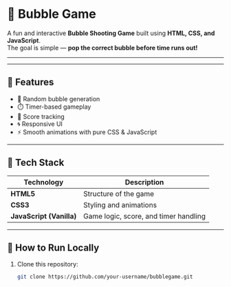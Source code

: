 # 🫧 Bubble Game

A fun and interactive **Bubble Shooting Game** built using **HTML, CSS, and JavaScript**.  
The goal is simple — **pop the correct bubble before time runs out!**

---


---

## 🧠 Features
- 🎯 Random bubble generation  
- ⏱️ Timer-based gameplay  
- 🧩 Score tracking  
- 🌀 Responsive UI  
- ⚡ Smooth animations with pure CSS & JavaScript  

---

## 🧰 Tech Stack
| Technology | Description |
|-------------|-------------|
| **HTML5** | Structure of the game |
| **CSS3** | Styling and animations |
| **JavaScript (Vanilla)** | Game logic, score, and timer handling |

---

## 🚀 How to Run Locally

1. Clone this repository:
   ```bash
   git clone https://github.com/your-username/bubblegame.git
